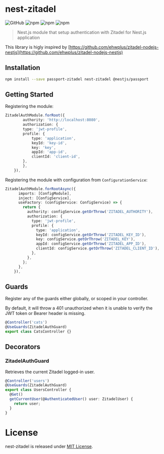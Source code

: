 # nest-zitadel

![GitHub](https://img.shields.io/github/license/ivanvs/nest-zitadel)
![npm](https://img.shields.io/npm/v/nest-zitadel)
![npm](https://img.shields.io/npm/dw/nest-zitadel)
![npm](https://img.shields.io/npm/dt/nest-zitadel)

> Nest.js module that setup authentication with Zitadel for Nest.js application

This library is higly inspired by [https://github.com/ehwplus/zitadel-nodejs-nestjs](https://github.com/ehwplus/zitadel-nodejs-nestjs)

## Installation

```bash
npm install --save passport-zitadel nest-zitadel @nestjs/passport
```

## Getting Started

Registering the module:

```typescript
ZitadelAuthModule.forRoot({
        authority: 'http://localhost:8080',
        authorization: {
        type: 'jwt-profile',
        profile: {
            type: 'application',
            keyId: 'key-id',
            key: 'key',
            appId: 'app-id',
            clientId: 'client-id',
        },
        },
    }),
```

Registering the module with configuration from `ConfigurationService`:

```typescript
ZitadelAuthModule.forRootAsync({
      imports: [ConfigModule],
      inject: [ConfigService],
      useFactory: (configService: ConfigService) => {
        return {
          authority: configService.getOrThrow('ZITADEL_AUTHORITY'),
          authorization: {
            type: 'jwt-profile',
            profile: {
              type: 'application',
              keyId: configService.getOrThrow('ZITADEL_KEY_ID'),
              key: configService.getOrThrow('ZITADEL_KEY'),
              appId: configService.getOrThrow('ZITADEL_APP_ID'),
              clientId: configService.getOrThrow('ZITADEL_CLIENT_ID'),
            },
          },
        };
      },
    }),
```

## Guards

Register any of the guards either globally, or scoped in your controller.

By default, it will throw a 401 unauthorized when it is unable to verify the JWT token or Bearer header is missing.

```typescript
@Controller('cats')
@UseGuards(ZitadelAuthGuard)
export class CatsController {}
```

## Decorators

### ZitadelAuthGuard

Retrieves the current Zitadel logged-in user.

```typescript
@Controller('users')
@UseGuards(ZitadelAuthGuard)
export class UsersController {
  @Get()
  getCurrentUser(@AuthenticatedUser() user: ZitadelUser) {
    return user;
  }
}
```

# License

nest-zitadel is released under [MIT License](https://opensource.org/licenses/MIT).
